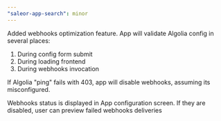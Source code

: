 ```yaml
---
"saleor-app-search": minor
---
```


Added webhooks optimization feature. App will validate Algolia config in several places:
1. During config form submit
2. During loading frontend
3. During webhooks invocation

If Algolia "ping" fails with 403, app will disable webhooks, assuming its misconfigured.

Webhooks status is displayed in App configuration screen. If they are disabled, user can preview failed webhooks deliveries

